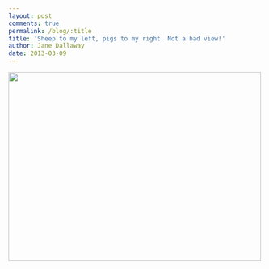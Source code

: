 ```yaml
---
layout: post
comments: true
permalink: /blog/:title
title: 'Sheep to my left, pigs to my right. Not a bad view!'
author: Jane Dallaway
date: 2013-03-09
---
```


<div><a href="http://static.skitters.dallaway.com/ZPphoto.JPG"><img width="500" src="http://static.skitters.dallaway.com/ZPphoto.JPG.500.JPG" height="374"></a></div>



 
    
